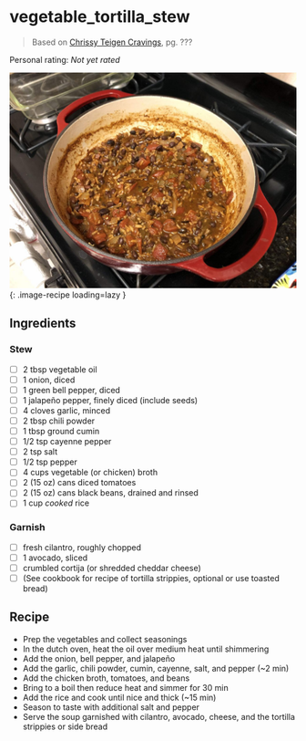 # vegetable_tortilla_stew

> Based on [Chrissy Teigen Cravings], pg. ???

  [Chrissy Teigen Cravings]: https://www.penguinrandomhouse.com/books/252973/cravings-by-chrissy-teigen-with-adeena-sussman/

<!-- rating=0; (User can specify rating on scale of 1-5) -->
<!-- AUTO-UserRating -->
Personal rating: *Not yet rated*
<!-- /AUTO-UserRating -->

<!-- name_image=vegetable_tortilla_stew.jpg; (User can specify image name) -->
<!-- AUTO-Image -->
![vegetable_tortilla_stew.jpg](./vegetable_tortilla_stew.jpg){: .image-recipe loading=lazy }
<!-- /AUTO-Image -->

## Ingredients

### Stew

* [ ] 2 tbsp vegetable oil
* [ ] 1 onion, diced
* [ ] 1 green bell pepper, diced
* [ ] 1 jalapeño pepper, finely diced (include seeds)
* [ ] 4 cloves garlic, minced
* [ ] 2 tbsp chili powder
* [ ] 1 tbsp ground cumin
* [ ] 1/2 tsp cayenne pepper
* [ ] 2 tsp salt
* [ ] 1/2 tsp pepper
* [ ] 4 cups vegetable (or chicken) broth
* [ ] 2 (15 oz) cans diced tomatoes
* [ ] 2 (15 oz) cans black beans, drained and rinsed
* [ ] 1 cup *cooked* rice

### Garnish

* [ ] fresh cilantro, roughly chopped
* [ ] 1 avocado, sliced
* [ ] crumbled cortija (or shredded cheddar cheese)
* [ ] (See cookbook for recipe of tortilla strippies,  optional or use toasted bread)

## Recipe

* Prep the vegetables and collect seasonings
* In the dutch oven, heat the oil over medium heat until shimmering
* Add the onion, bell pepper, and jalapeño
* Add the garlic, chili powder, cumin, cayenne, salt, and pepper (~2 min)
* Add the chicken broth, tomatoes, and beans
* Bring to a boil then reduce heat and simmer for 30 min
* Add the rice and cook until nice and thick (~15 min)
* Season to taste with additional salt and pepper
* Serve the soup garnished with cilantro, avocado, cheese, and the tortilla strippies or side bread
